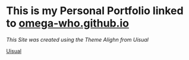 # This is my Personal Portfolio linked to [omega-who.github.io](https://omega-who.github.io)

*This Site was created using the Theme Alighn from Uisual*

[Uisual](https://uisual.com)
